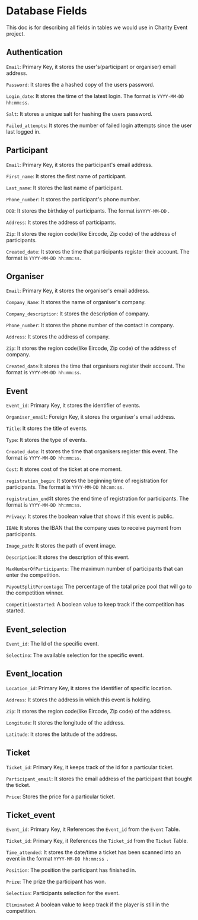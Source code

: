 # Database Fields

This doc is for describing all fields in tables we would use in Charity Event project.



## Authentication

`Email`: Primary Key, it stores the user's(participant or organiser) email address.

`Password`: It stores the a hashed copy of the users password.

`Login_date`: It stores the time of the latest login. The format is `YYYY-MM-DD hh:mm:ss`.

`Salt`: It stores a unique salt for hashing the users password.

`Failed_attempts`: It stores the number of failed login attempts since the user last logged in.



## Participant

`Email`: Primary Key, it stores the participant's email address.

`First_name`: It stores the first name of participant.

`Last_name`: It stores the last name of participant.

`Phone_number`: It stores the participant's phone number.

`DOB`: It stores the birthday of participants. The format is`YYYY-MM-DD` .

`Address`: It stores the address of participants.

`Zip`: It stores the region code(like Eircode, Zip code) of the address of participants.

`Created_date`: It stores the time that participants register their account. The format is `YYYY-MM-DD hh:mm:ss`.



## Organiser

`Email`: Primary Key, it stores the organiser's email address.

`Company_Name`: It stores the name of organiser's company.

`Company_description`: It stores the description of company.

`Phone_number`: It stores the phone number of the contact in company.

`Address`: It stores the address of company.

`Zip`: It stores the region code(like Eircode, Zip code) of the address of company.

`Created_date`:It stores the time that organisers register their account. The format is `YYYY-MM-DD hh:mm:ss`.



## Event

`Event_id`: Primary Key, it stores the identifier of events.

`Organiser_email`: Foreign Key, it stores the organiser's email address.

`Title`: It stores the title of events.

`Type`: It stores the type of events.

`Created_date`: It stores the time that organisers register this event. The format is `YYYY-MM-DD hh:mm:ss`.

`Cost`: It stores cost of the ticket at one moment.

`registration_begin`: It stores the beginning time of registration for participants. The format is `YYYY-MM-DD hh:mm:ss`.

`registration_end`:It stores the end time of registration for participants. The format is `YYYY-MM-DD hh:mm:ss`.

`Privacy`: It stores the boolean value that shows if this event is public.

`IBAN`: It stores the IBAN that the company uses to receive payment from participants. 

`Image_path`: It stores the path of event image.

`Description`: It stores the description of this event.

`MaxNumberOfParticipants`: The maximum number of participants that can enter the competition.

`PayoutSplitPercentage`: The percentage of the total prize pool that will go to the competition winner.

`CompetitionStarted`: A boolean value to keep track if the competition has started.

## Event_selection

`Event_id`: The Id of the specific event.

`Selectino`: The available selection for the specific event.



## Event_location

`Location_id`: Primary Key, it stores the identifier of specific location.

`Address`: It stores the address in which this event is holding.

`Zip`:  It stores the region code(like Eircode, Zip code) of the address.

`Longitude`: It stores the longitude of the address.

`Latitude`:  It stores the latitude of the address.



## Ticket 

`Ticket_id`: Primary Key, it keeps track of the id for a particular ticket. 

`Participant_email`: It stores the email address of the participant that bought the ticket.  

`Price`: Stores the price for a particular ticket. 



##  Ticket_event

`Event_id`: Primary Key, it References the `Event_id` from the `Event` Table. 

`Ticket_id`: Primary Key, it References the `Ticket_id` from the `Ticket` Table. 

`Time_attended`: It stores the date/time a ticket has been scanned into an event in the format `YYYY-MM-DD hh:mm:ss `.

`Position`: The position the participant has finished in.

`Prize`: The prize the participant has won.

`Selection`: Participants selection for the event.

`Eliminated`: A boolean value to keep track if the player is still in the competition.

